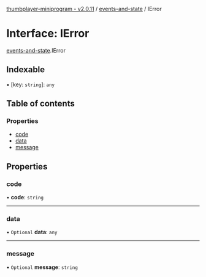 [thumbplayer-miniprogram - v2.0.11](../README.md) / [events-and-state](../modules/events_and_state.md) / IError

# Interface: IError

[events-and-state](../modules/events_and_state.md).IError

## Indexable

▪ [key: `string`]: `any`

## Table of contents

### Properties

- [code](events_and_state.IError.md#code)
- [data](events_and_state.IError.md#data)
- [message](events_and_state.IError.md#message)

## Properties

### code

• **code**: `string`

___

### data

• `Optional` **data**: `any`

___

### message

• `Optional` **message**: `string`
